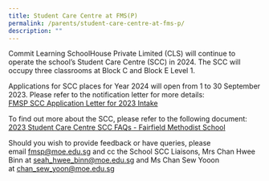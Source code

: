 ```yaml
---
title: Student Care Centre at FMS(P)
permalink: /parents/student-care-centre-at-fms-p/
description: ""
---
```

<p>Commit Learning SchoolHouse Private Limited (CLS) will continue to operate the school’s Student Care Centre (SCC) in 2024. The SCC will occupy three classrooms at Block C and Block E Level 1.</p>
<p>Applications for SCC places for Year 2024 will open from 1 to 30 September 2023. Please refer to the notification letter for more details:<br><a href="/files/FMSP%20SCC%20Application%20Letter%20for%202023%20Intake.pdf" target="">FMSP SCC Application Letter for 2023 Intake</a></p>
<p>To find out more about the SCC, please refer to the following document:<br><a href="/files/2023%20Student%20Care%20Centre%20SCC%20FAQs%20-%20Fairfield%20Methodist%20School.pdf" target="">2023 Student Care Centre SCC FAQs - Fairfield Methodist School</a></p>
<p>Should you wish to provide feedback or have queries, please email&nbsp;<a href="mailto:fmsp@moe.edu.sg" target="">fmsp@moe.edu.sg</a>&nbsp;and cc the School SCC Liaisons, Mrs Chan Hwee Binn at&nbsp;<a href="mailto:seah_hwee_binn@moe.edu.sg" target="">seah_hwee_binn@moe.edu.sg</a> and Ms Chan Sew Yooon at&nbsp;<a href="mailto:chan_sew_yoon@moe.edu.sg" target="">chan_sew_yoon@moe.edu.sg</a> </p>